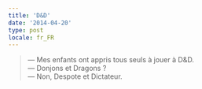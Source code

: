```yaml
---
title: 'D&D'
date: '2014-04-20'
type: post
locale: fr_FR
---
```


> — Mes enfants ont appris tous seuls à jouer à D&amp;D.  
> — Donjons et Dragons ?  
> — Non, Despote et Dictateur.
